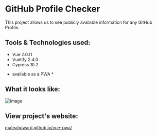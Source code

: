 # GitHub Profile Checker

This project allows us to see publicly available information for any GitHub Profile.


## Tools & Technologies used:

- Vue  2.6.11
- Vuetify 2.4.0
- Cypress 10.2

* available as a PWA *


## What it looks like:
![image](https://user-images.githubusercontent.com/51357920/175785856-1a2bd6e0-99a8-497b-b452-35aa14971ba4.png)


## View project's website:
[mateahoward.github.io/vue-pwa/](mateahoward.github.io/vue-pwa/)
